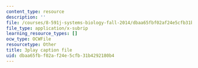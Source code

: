```yaml
---
content_type: resource
description: ''
file: /courses/8-591j-systems-biology-fall-2014/dbaa65fbf02af24e5cfb31b4292180b4_gc3O2sKIsX4.srt
file_type: application/x-subrip
learning_resource_types: []
ocw_type: OCWFile
resourcetype: Other
title: 3play caption file
uid: dbaa65fb-f02a-f24e-5cfb-31b4292180b4
---
```

